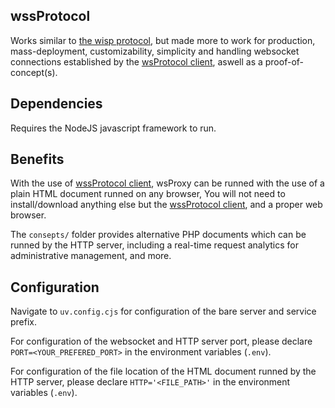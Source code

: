 ## wssProtocol
Works similar to [the wisp protocol](https://wisp.mercurywork.shop), but made more to work for production, mass-deployment, customizability, simplicity and handling websocket connections established by the [wsProtocol client](https://github.com/yotsubabeat), aswell as a proof-of-concept(s).
## Dependencies
Requires the NodeJS javascript framework to run.

## Benefits
With the use of [wssProtocol client](https://github.com/yotsubabeat), wsProxy can be runned with the use of a plain HTML document runned on any browser,
You will not need to install/download anything else but the [wssProtocol client](https://github.com/yotsubabeat), and a proper web browser.

The `consepts/` folder provides alternative PHP documents which can be runned by the HTTP server, including a real-time request analytics for administrative management, and more.

## Configuration
Navigate to `uv.config.cjs` for configuration of the bare server and service prefix.

For configuration of the websocket and HTTP server port, please declare `PORT=<YOUR_PREFERED_PORT>` in the environment variables (`.env`).

For configuration of the file location of the HTML document runned by the HTTP server, please declare `HTTP='<FILE_PATH>'` in the environment variables (`.env`).
